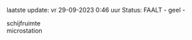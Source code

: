 laatste update: 
vr 29-09-2023  0:46   uur 
Status: FAALT - geel - 
<div class="service Y">schijfruimte</div><div class="service Y">microstation</div>